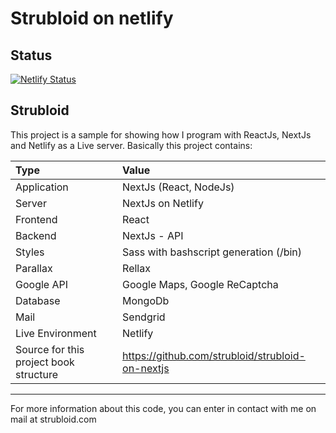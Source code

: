 # Strubloid on netlify

## Status
[![Netlify Status](https://api.netlify.com/api/v1/badges/dd62d2ac-1ab3-4a1b-98a6-828a588a9be6/deploy-status)](https://app.netlify.com/sites/strubloid/deploys)

## Strubloid
This project is a sample for showing how I program with ReactJs, NextJs and Netlify as a Live server.
Basically this project contains:

| Type                                   | Value                                            |
|:---------------------------------------|:-------------------------------------------------|
| Application                            | NextJs (React, NodeJs)                           |
| Server                                 | NextJs on Netlify                                |
| Frontend                               | React                                            |
| Backend                                | NextJs - API                                     |
| Styles                                 | Sass with bashscript generation (/bin)           |
| Parallax                               | Rellax                                           |
| Google API                             | Google Maps, Google ReCaptcha                    |
| Database                               | MongoDb                                          |
| Mail                                   | Sendgrid                                         |
| Live Environment                       | Netlify                                          |
| Source for this project book structure | https://github.com/strubloid/strubloid-on-nextjs |

---
For more information about this code, you can enter in contact with me on mail at strubloid.com